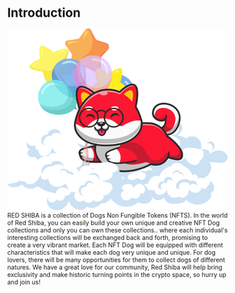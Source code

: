 # Introduction


![Red Shiba](/images/Shiba7.png)
RED SHIBA is a collection of Dogs Non Fungible Tokens (NFTS). In the world of Red Shiba, you can easily build your own unique and creative NFT Dog collections and only you can own these collections.. where each individual's interesting collections will be exchanged back and forth, promising to create a very vibrant market. Each NFT Dog will be equipped with different characteristics that will make each dog very unique and unique. For dog lovers, there will be many opportunities for them to collect dogs of different natures. We have a great love for our community, Red Shiba will help bring exclusivity and make historic turning points in the crypto space, so hurry up and join us!
